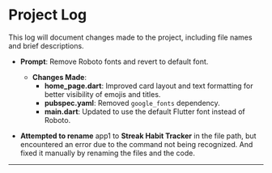# Project Log

This log will document changes made to the project, including file names and brief descriptions.

- **Prompt**: Remove Roboto fonts and revert to default font.
  - **Changes Made**:
    - **home_page.dart**: Improved card layout and text formatting for better visibility of emojis and titles.
    - **pubspec.yaml**: Removed `google_fonts` dependency.
    - **main.dart**: Updated to use the default Flutter font instead of Roboto.

- **Attempted to rename** app1 to **Streak Habit Tracker** in the file path, but encountered an error due to the command not being recognized.
And fixed it manually by renaming the files and the code.
----
